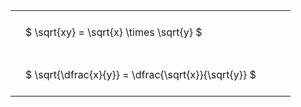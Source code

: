 ---
---

<style type="text/css">
#T_78c76 th.col_heading {
  text-align: left;
  font-size: 1em;
}
#T_78c76 td {
  text-align: left;
  font-size: 1em;
  padding: 1.5em;
}
#T_78c76_row0_col0, #T_78c76_row1_col0 {
  width: 400px;
  white-space: pre-wrap;
}
</style>
<table id="T_78c76">
  <thead>
  </thead>
  <tbody>
    <tr>
      <td id="T_78c76_row0_col0" class="data row0 col0" >$ \sqrt{xy} = \sqrt{x} \times \sqrt{y} $</td>
    </tr>
    <tr>
      <td id="T_78c76_row1_col0" class="data row1 col0" >$ \sqrt{\dfrac{x}{y}} = \dfrac{\sqrt{x}}{\sqrt{y}} $</td>
    </tr>
  </tbody>
</table>
